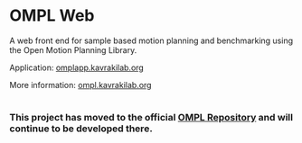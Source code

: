 # OMPL Web

A web front end for sample based motion planning and benchmarking using the Open Motion Planning Library.

Application: [omplapp.kavrakilab.org](http://omplapp.kavrakilab.org)

More information: [ompl.kavrakilab.org](http://ompl.kavrakilab.org)

#  

### This project has moved to the official [OMPL Repository](https://github.com/ompl/omplapp/tree/master/webapp) and will continue to be developed there.
